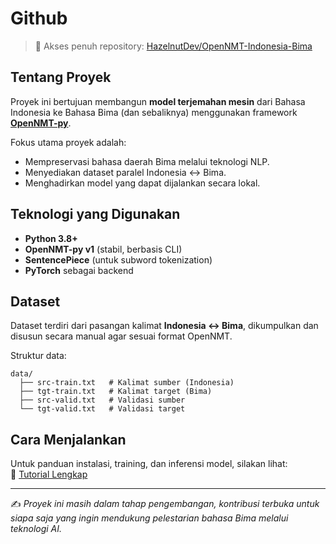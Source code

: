 

# Github 
> 🔗 Akses penuh repository: [HazelnutDev/OpenNMT-Indonesia-Bima](https://github.com/HazelnutDev/OpenNMT-Indonesia-Bima)

## Tentang Proyek
Proyek ini bertujuan membangun **model terjemahan mesin** dari Bahasa Indonesia ke Bahasa Bima (dan sebaliknya) menggunakan framework **[OpenNMT-py](https://opennmt.net/OpenNMT-py/)**.  

Fokus utama proyek adalah:
- Mempreservasi bahasa daerah Bima melalui teknologi NLP.  
- Menyediakan dataset paralel Indonesia ↔ Bima.  
- Menghadirkan model yang dapat dijalankan secara lokal.  

## Teknologi yang Digunakan
- **Python 3.8+**  
- **OpenNMT-py v1** (stabil, berbasis CLI)  
- **SentencePiece** (untuk subword tokenization)  
- **PyTorch** sebagai backend  

## Dataset
Dataset terdiri dari pasangan kalimat **Indonesia ↔ Bima**, dikumpulkan dan disusun secara manual agar sesuai format OpenNMT.  

Struktur data:
```
data/
  ├── src-train.txt   # Kalimat sumber (Indonesia)
  ├── tgt-train.txt   # Kalimat target (Bima)
  ├── src-valid.txt   # Validasi sumber
  └── tgt-valid.txt   # Validasi target
```

## Cara Menjalankan
Untuk panduan instalasi, training, dan inferensi model, silakan lihat:  
📖 [Tutorial Lengkap](tutorial.md)

---

✍️ *Proyek ini masih dalam tahap pengembangan, kontribusi terbuka untuk siapa saja yang ingin mendukung pelestarian bahasa Bima melalui teknologi AI.*
